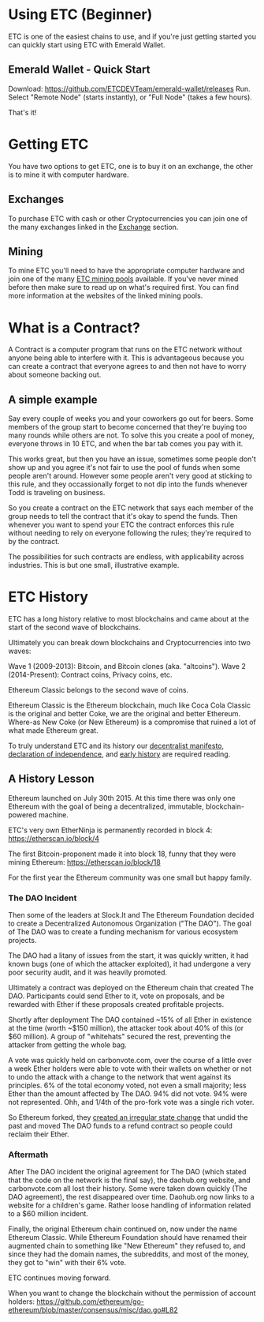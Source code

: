 # Using ETC (Beginner)
ETC is one of the easiest chains to use, and if you're just getting started you can quickly start using ETC with Emerald Wallet.
## Emerald Wallet - Quick Start
Download: https://github.com/ETCDEVTeam/emerald-wallet/releases
Run.
Select "Remote Node" (starts instantly), or "Full Node" (takes a few hours).

That's it!

# Getting ETC
You have two options to get ETC, one is to buy it on an exchange, the other is to mine it with computer hardware.

## Exchanges
To purchase ETC with cash or other Cryptocurrencies you can join one of the many exchanges linked in the [Exchange](/#exchange) section.

## Mining
To mine ETC you'll need to have the appropriate computer hardware and join one of the many [ETC mining pools](/#pools) available. If you've never mined before then make sure to read up on what's required first. You can find more information at the websites of the linked mining pools.

# What is a Contract?
A Contract is a computer program that runs on the ETC network without anyone being able to interfere with it. This is advantageous because you can create a contract that everyone agrees to and then not have to worry about someone backing out.

## A simple example
Say every couple of weeks you and your coworkers go out for beers. Some members of the group start to become concerned that they're buying too many rounds while others are not. To solve this you create a pool of money, everyone throws in 10 ETC, and when the bar tab comes you pay with it.

This works great, but then you have an issue, sometimes some people don't show up and you agree it's not fair to use the pool of funds when some people aren't around. However some people aren't very good at sticking to this rule, and they occassionally forget to not dip into the funds whenever Todd is traveling on business.

So you create a contract on the ETC network that says each member of the group needs to tell the contract that it's okay to spend the funds. Then whenever you want to spend your ETC the contract enforces this rule without needing to rely on everyone following the rules; they're required to by the contract.

The possibilities for such contracts are endless, with applicability across industries. This is but one small, illustrative example.

# ETC History
ETC has a long history relative to most blockchains and came about at the start of the second wave of blockchains.

Ultimately you can break down blockchains and Cryptocurrencies into two waves:

Wave 1 (2009-2013): Bitcoin, and Bitcoin clones (aka. "altcoins").
Wave 2 (2014-Present): Contract coins, Privacy coins, etc.

Ethereum Classic belongs to the second wave of coins.

Ethereum Classic is the Ethereum blockchain, much like Coca Cola Classic is the original and better Coke, we are the original and better Ethereum. Where-as New Coke (or New Ethereum) is a compromise that ruined a lot of what made Ethereum great.

To truly understand ETC and its history our [decentralist manifesto](history/2016-07-11-manifesto.md), [declaration of independence](history/ETC_Declaration_of_Independence.pdf), and [early history](history/Ethereum_Classic_-_The_New_Original_Innovator.pdf) are required reading.

## A History Lesson
Ethereum launched on July 30th 2015. At this time there was only one Ethereum with the goal of being a decentralized, immutable, blockchain-powered machine.

ETC's very own EtherNinja is permanently recorded in block 4: https://etherscan.io/block/4

The first Bitcoin-proponent made it into block 18, funny that they were mining Ethereum: https://etherscan.io/block/18

For the first year the Ethereum community was one small but happy family. 

### The DAO Incident
Then some of the leaders at Slock.It and The Ethereum Foundation decided to create a Decentralized Autonomous Organization ("The DAO"). The goal of The DAO was to create a funding mechanism for various ecosystem projects.

The DAO had a litany of issues from the start, it was quickly written, it had known bugs (one of which the attacker exploited), it had undergone a very poor security audit, and it was heavily promoted.

Ultimately a contract was deployed on the Ethereum chain that created The DAO. Participants could send Ether to it, vote on proposals, and be rewarded with Ether if these proposals created profitable projects.

Shortly after deployment The DAO contained ~15% of all Ether in existence at the time (worth ~$150 million), the attacker took about 40% of this (or $60 million). A group of "whitehats" secured the rest, preventing the attacker from getting the whole bag.

A vote was quickly held on carbonvote.com, over the course of a little over a week Ether holders were able to vote with their wallets on whether or not to undo the attack with a change to the network that went against its principles. 6% of the total economy voted, not even a small majority; less Ether than the amount affected by The DAO. 94% did not vote. 94% were not represented. Ohh, and 1/4th of the pro-fork vote was a single rich voter.

So Ethereum forked, they [created an irregular state change](https://github.com/ethereum/go-ethereum/commit/14bad7e212011337d14e40c9f975efd096ab7418) that undid the past and moved The DAO funds to a refund contract so people could reclaim their Ether.

### Aftermath
After The DAO incident the original agreement for The DAO (which stated that the code on the network is the final say), the daohub.org website, and carbonvote.com all lost their history. Some were taken down quickly (The DAO agreement), the rest disappeared over time. Daohub.org now links to a website for a children's game. Rather loose handling of information related to a $60 million incident.

Finally, the original Ethereum chain continued on, now under the name Ethereum Classic. While Ethereum Foundation should have renamed their augmented chain to something like "New Ethereum" they refused to, and since they had the domain names, the subreddits, and most of the money, they got to "win" with their 6% vote.

ETC continues moving forward.


When you want to change the blockchain without the permission of account holders: https://github.com/ethereum/go-ethereum/blob/master/consensus/misc/dao.go#L82